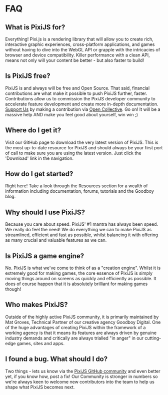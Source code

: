 # FAQ

## What is PixiJS for?

Everything! Pixi.js is a rendering library that will allow you to create rich,
interactive graphic experiences, cross-platform applications, and games without
having to dive into the WebGL API or grapple with the intricacies of browser and
device compatibility. Killer performance with a clean API, means not only will
your content be better - but also faster to build!

## Is PixiJS free?

PixiJS is and always will be free and Open Source. That said, financial contributions
are what make it possible to push PixiJS further, faster. Contributions allow us to
commission the PixiJS developer community to accelerate feature development and create
more in-depth documentation. <a href="https://opencollective.com/pixijs" target="_blank">Support Us</a> by making a contribution via <a href="https://opencollective.com/pixijs" target="_blank">Open Collective</a>. Go on! It will be a massive help AND make you feel good about yourself, win win ;)

## Where do I get it?

Visit our GitHub page to download the very latest version of PixiJS. This is the most up-to-date resource for PixiJS and should always be your first port of call to make sure you are using the latest version. Just click the 'Download' link in the navigation.

## How do I get started?

Right here! Take a look through the Resources section for a wealth of information including documentation, forums, tutorials and the Goodboy blog.

## Why should I use PixiJS?

Because you care about speed. PixiJS' #1 mantra has always been speed. We really do feel the need! We do everything we can to make PixiJS as streamlined, efficient and fast as possible, whilst balancing it with offering as many crucial and valuable features as we can.

## Is PixiJS a game engine?

No. PixiJS is what we've come to think of as a "creation engine". Whilst it is extremely good for making games, the core essence of PixiJS is simply moving things around on screens as quickly and efficiently as possible. It does of course happen that it is absolutely brilliant for making games though!

## Who makes PixiJS?

Outside of the highly active PixiJS community, it is primarily maintained by Mat Groves, Technical Partner of our creative agency Goodboy Digital. One of the huge advantages of creating PixiJS within the framework of a working agency is that it means its features are always driven by genuine industry demands and critically are always trialled "in anger" in our cutting-edge games, sites and apps.

## I found a bug. What should I do?

Two things - lets us know via the <a href="https://github.com/pixijs/pixijs/issues/new">PixiJS GitHub community</a> and even better yet, if you know how, post a fix! Our Community is stronger in numbers so we're always keen to welcome new contributors into the team to help us shape what PixiJS becomes next.
